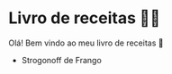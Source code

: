 # Livro de receitas :man_cook:

Olá! Bem vindo ao meu livro de receitas :wave:



- Strogonoff de Frango